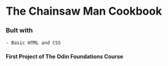 # The Chainsaw Man Cookbook

### Bult with

    - Basic HTML and CSS

#### First Project of The Odin Foundations Course
